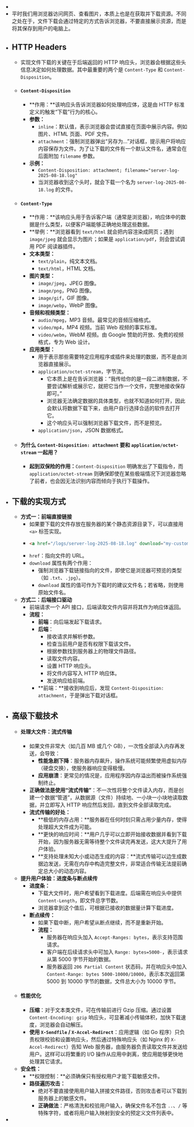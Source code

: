 -
- 平时我们用浏览器访问网页、查看图片，本质上也是在获取并下载资源。不同之处在于，文件下载会通过特定的方式告诉浏览器，不要直接展示资源，而是将其保存到用户的电脑上。
- ## HTTP Headers
	- 实现文件下载的关键在于后端返回的 HTTP 响应头，浏览器会根据这些头信息决定如何处理数据。其中最重要的两个是 `Content-Type` 和 `Content-Disposition`。
	- #### `Content-Disposition`
		- **作用：**该响应头告诉浏览器如何处理响应体，这是由 HTTP 标准定义的触发“下载”行为的核心。
		- **参数：**
			- `inline`：默认值，表示浏览器会尝试直接在页面中展示内容。例如图片、HTML 页面、PDF 文件。
			- `attachment`：强制浏览器弹出“另存为...”对话框，提示用户将响应内容保存为文件。为了让下载的文件有一个默认文件名，通常会在后面附加 `filename` 参数。
		- **示例：**
			- `Content-Disposition: attachment; filename="server-log-2025-08-18.log"`
			- 当浏览器收到这个头时，就会下载一个名为 `server-log-2025-08-18.log` 的文件。
	- #### `Content-Type`
		- **作用：**该响应头用于告诉客户端（通常是浏览器），响应体中的数据是什么类型，以便客户端能够正确地处理这些数据。
		- **举例：**浏览器看到 `text/html` 就会把内容渲染成网页；遇到 `image/jpeg` 就会显示为图片；如果是 `application/pdf`，则会尝试调用 PDF 阅读器插件。
		- **文本类型：**
			- `text/plain`，纯文本文档。
			- `text/html`，HTML 文档。
		- **图片类型：**
			- `image/jpeg`，JPEG 图像。
			- `image/png`，PNG 图像。
			- `image/gif`，GIF 图像。
			- `image/webp`，WebP 图像。
		- **音频和视频类型：**
			- `audio/mpeg`，MP3 音频。最常见的音频压缩格式。
			- `video/mp4`，MP4 视频。当前 Web 视频的事实标准。
			- `video/webm`，WebM 视频。由 Google 赞助的开放、免费的视频格式，专为 Web 设计。
		- **应用类型：**
			- 用于表示那些需要特定应用程序或插件来处理的数据，而不是由浏览器直接展示。
			- `application/octet-stream`，字节流。
				- 它本质上是在告诉浏览器：“我传给你的是一段二进制数据，不要尝试解析或展示它，就把它当作一个文件，完整地接收保存即可。”
				- 浏览器无法确定数据的具体类型，也就不知道如何打开，因此会默认将数据下载下来，由用户自行选择合适的软件去打开它。
				- 这个响应头可以强制浏览器下载文件，而不是预览。
			- `application/json`，JSON 数据格式。
	- #### 为什么 `Content-Disposition: attachment` 要和 `application/octet-stream` 一起用？
		- **起到双保险的作用：**`Content-Disposition` 明确发出了下载指令，而 `application/octet-stream` 则确保即使在某些极端情况下浏览器忽略了前者，也会因无法识别内容而倾向于执行下载操作。
- ## 下载的实现方式
	- **方式一：前端直接链接**
		- 如果要下载的文件存放在服务器的某个静态资源目录下，可以直接用 `<a>` 标签实现。
		- ```html
		  <a href="/logs/server-log-2025-08-18.log" download="my-custom-log-name.log">点击下载日志</a>
		  ```
		- `href`：指向文件的 URL。
		- `download` 属性有两个作用：
			- 强制浏览器下载链接指向的文件，即使它是浏览器可预览的类型（如 `.txt`、`.jpg`）。
			- `download` 属性的值可作为下载时的建议文件名；若省略，则使用原始文件名。
	- **方式二：后端接口驱动**
		- 前端请求一个 API 接口，后端读取文件内容并将其作为响应体返回。
		- **流程：**
			- **前端**：向后端发起下载请求。
			- **后端**：
				- 接收请求并解析参数。
				- 检查当前用户是否有权限下载该文件。
				- 根据参数找到服务器上的物理文件路径。
				- 读取文件内容。
				- 设置 HTTP 响应头。
				- 将文件内容写入 HTTP 响应体。
				- 发送响应给前端。
			- **前端：**接收到响应后，发现 `Content-Disposition: attachment`，于是弹出下载对话框。
- ## 高级下载技术
	- #### 处理大文件：流式传输
		- 如果文件非常大（如几百 MB 或几个 GB），一次性全部读入内存再发送，会导致：
			- **性能急剧下降**：服务器内存飙升，操作系统可能频繁使用虚拟内存（硬盘交换），使服务器响应变得极慢。
			- **应用崩溃**：更常见的情况是，应用程序因内存溢出而被操作系统强制终止。
		- **正确做法是使用“流式传输”**：不一次性将整个文件读入内存，而是创建一个数据“管道”，从数据源（文件）持续地、一小块一小块地读取数据，并立即写入 HTTP 响应然后发回，直到文件全部读取完成。
		- **流式传输的好处：**
			- **极低的内存占用：**服务器在任何时刻只需占用少量内存，使得处理超大文件成为可能。
			- **更快的响应时间：**用户几乎可以立即开始接收数据并看到下载开始，因为服务器无需等待整个文件读完再发送，这大大提升了用户体验。
			- **支持处理未知大小或动态生成的内容：**流式传输可以边生成数据边发送，无需在内存中构造完整文件，非常适合传输无法提前确定总大小的动态内容。
	- **提升用户体验：进度条与断点续传**
		- **进度条：**
			- 下载大文件时，用户希望看到下载进度。后端需在响应头中提供 `Content-Length`，即文件总字节数。
			- 浏览器拿到这个值后，可根据已接收的数据量计算下载进度。
		- **断点续传：**
			- 如果下载中断，用户希望从断点继续，而不是重新开始。
			- **流程：**
				- 服务器在响应头加入 `Accept-Ranges: bytes`，表示支持范围请求。
				- 客户端在后续请求头中可加入 `Range: bytes=5000-`，表示请求从第 5000 字节开始的数据。
				- 服务器返回 `206 Partial Content` 状态码，并在响应头中加入 `Content-Range: bytes 5000-10000/10000`，表示本次返回第 5000 到 10000 字节的数据，文件总大小为 10000 字节。
	- #### 性能优化
		- **压缩**：对于文本类文件，可在传输前进行 Gzip 压缩。通过设置 `Content-Encoding: gzip` 响应头，可显著减小传输体积，加快下载速度，浏览器会自动解压。
		- **使用 `X-Sendfile` / `X-Accel-Redirect`**：应用逻辑（如 Go 程序）只负责权限校验和设置响应头，然后通过特殊响应头（如 Nginx 的 `X-Accel-Redirect`）告知 Web 服务器，由服务器负责读取文件并发送给用户。这样可以将繁重的 I/O 操作从应用中剥离，使应用能够更快地处理其它请求。
	- **安全性：**
		- **权限控制：**必须确保只有授权用户才能下载敏感文件。
		- **路径遍历攻击：**
			- 绝对不要直接使用用户输入拼接文件路径，否则攻击者可以下载到服务器上的敏感文件。
			- **正确做法**：严格清洗和校验用户输入，确保文件名不包含 `..`、`/` 等特殊字符，或者将用户输入映射到安全的预定义文件列表中。
-